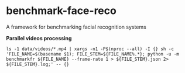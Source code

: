 # benchmark-face-reco
A framework for benchmarking facial recognition systems

**Parallel videos processing**

``ls -1 data/videos/*.mp4 | xargs -n1 -P$(nproc --all) -I {} sh -c 'FILE_NAME=$(basename $1); FILE_STEM=${FILE_NAME%.*}; python -u -m benchmarkfr ${FILE_NAME} --frame-rate 1 > ${FILE_STEM}.json 2> ${FILE_STEM}.log;' -- {}``
